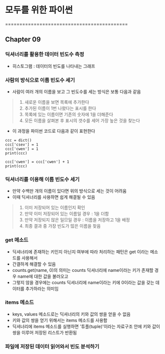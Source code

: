 # 모두를 위한 파이썬

===========================================

## Chapter 09


### 딕셔너리를 활용한 데이터 빈도수 측정
- 히스토그램 : 데이터의 빈도를 나타내는 그래프


### 사람의 방식으로 이름 빈도수 세기
- 사람이 여러 개의 이름을 보고 그 빈도수를 세는 방식은 보통 다음과 같음

> 1) 새로운 이름을 보면 목록에 추가한다
> 2) 추가된 이름이 1번 나왔다는 표시를 한다
> 3) 목록에 있는 이름이면 기존의 숫자에 1을 더해준다
> 4) 모든 이름을 살펴본 후 표시의 갯수를 세어 가장 높은 것을 찾는다

- 이 과정을 파이썬 코드로 다음과 같이 표현한다

```
ccc = dict()
ccc['csev'] = 1
ccc['cwen'] = 1
print(ccc)

ccc['cwen'] = ccc['cwen'] + 1
print(ccc)
```


### 딕셔너리를 이용해 이름 빈도수 세기
- 만약 수백만 개의 이름이 있다면 위의 방식으로 세는 것이 어려움
- 이때 딕셔너리를 사용하면 쉽게 해결될 수 있음

> 1) 이미 저장되어 있는 이름인지 확인
> 2) 만약 이미 저장되어 있는 이름일 경우 : 1을 더함
> 3) 만약 저장되지 않은 일므일 경우 : 이름을 저장하고 1을 배정
> 4) 최종 결과 중 가장 빈도가 많은 이름을 찾음


### get 메소드
- 딕셔너리에 존재하는 키인지 아닌지 여부에 따라 처리하는 패턴은 get 이라는 메소드를 사용해서
- 간결하게 해결할 수 있음
- counts.get(name, 0)의 의미는 counts 딕셔너리에 name이라는 키가 존재할 경우 name에 대한 값을 불러오고
- 그렇지 않을 경우에는 counts 딕셔너리에 name이라는 키에 0이라는 값을 갖는 데이터를 추가하라는 의미임


### items 메소드
- keys, values 메소드로는 딕셔너리의 키와 값의 쌍을 얻을 수 없음
- 키와 값의 쌍을 얻기 위해서는 items 메소드를 사용함
- 딕셔너리에 items 메소드를 실행하면 '튜플(tuple)'이라는 자료구조 안에 키와 값이 쌍을 이루어 저장된 리스트가 반환됨


### 파일에 저장된 데이터 읽어와서 빈도 분석하기
